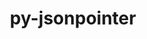 ---
title: "py-jsonpointer"
layout: cache
categories: [package, v0.19]
meta: {"versions": ["1.9"], "compilers": ["gcc@=11.1.0", "oneapi@=2022.1.0"], "oss": ["ubuntu20.04"], "platforms": ["linux"], "targets": ["x86_64"], "stacks": ["e4s", "e4s-oneapi"], "num_specs": 2, "num_specs_by_stack": {"e4s": 1, "e4s-oneapi": 1}}
spec_details: [{"hash": "cpt62pkf7dtigqlnowuoyepugtrtm4mp", "compiler": "gcc@=11.1.0", "versions": ["1.9"], "os": "ubuntu20.04", "platform": "linux", "target": "x86_64", "variants": ["build_system=python_pip"], "stacks": ["e4s"], "size": "-", "tarball": "https://binaries.spack.io/releases/v0.19/build_cache/linux-ubuntu20.04-x86_64/gcc-11.1.0/py-jsonpointer-1.9/linux-ubuntu20.04-x86_64-gcc-11.1.0-py-jsonpointer-1.9-cpt62pkf7dtigqlnowuoyepugtrtm4mp.spack"}, {"hash": "qcic2jjk6lejnrzisb5qqwufp26nys5p", "compiler": "oneapi@=2022.1.0", "versions": ["1.9"], "os": "ubuntu20.04", "platform": "linux", "target": "x86_64", "variants": ["build_system=python_pip"], "stacks": ["e4s-oneapi"], "size": "-", "tarball": "https://binaries.spack.io/releases/v0.19/build_cache/linux-ubuntu20.04-x86_64/oneapi-2022.1.0/py-jsonpointer-1.9/linux-ubuntu20.04-x86_64-oneapi-2022.1.0-py-jsonpointer-1.9-qcic2jjk6lejnrzisb5qqwufp26nys5p.spack"}]
---